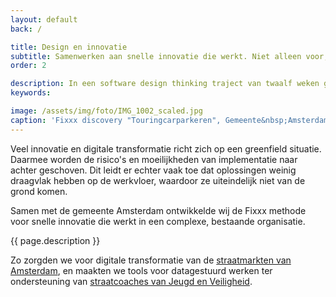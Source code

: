 ```yaml
---
layout: default
back: /

title: Design en innovatie
subtitle: Samenwerken aan snelle innovatie die werkt. Niet alleen voor, maar vooral ook met uitvoerenden.
order: 2

description: In een software design thinking traject van twaalf weken gaat een innovatieteam van Tiltshift samen met uitvoerende ambtenaren aan de slag om een tastbaar probleem op te lossen. Daarbij worden organisatie, processen én software onder de loep genomen en op elkaar afgestemd.
keywords:

image: /assets/img/foto/IMG_1002_scaled.jpg
caption: 'Fixxx discovery "Touringcarparkeren", Gemeente&nbsp;Amsterdam'
---
```

Veel innovatie en digitale transformatie richt zich op een greenfield situatie. Daarmee worden de risico's en moeilijkheden van implementatie naar achter geschoven. Dit leidt er echter vaak toe dat oplossingen weinig draagvlak hebben op de werkvloer, waardoor ze uiteindelijk niet van de grond komen.

Samen met de gemeente Amsterdam ontwikkelde wij de Fixxx methode voor snelle innovatie die werkt in een complexe, bestaande organisatie.

{{ page.description }}

Zo zorgden we voor digitale transformatie van de [straatmarkten van Amsterdam](/projecten/digitaal-indelen-straatmarkten/), en maakten we tools voor datagestuurd werken ter ondersteuning van [straatcoaches van Jeugd en Veiligheid](/projecten/ondersteuning-straatcoaches/).
